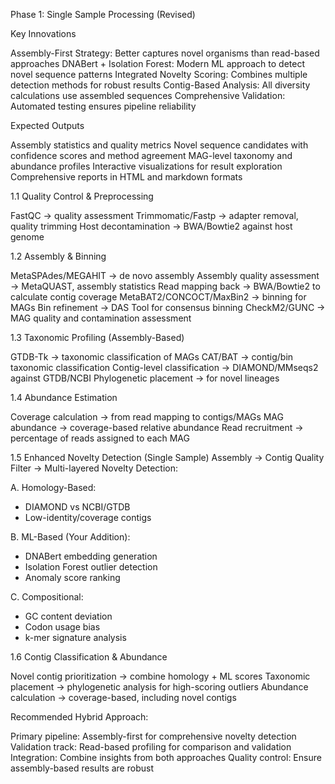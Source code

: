 Phase 1: Single Sample Processing (Revised)

Key Innovations

Assembly-First Strategy: Better captures novel organisms than read-based approaches
DNABert + Isolation Forest: Modern ML approach to detect novel sequence patterns
Integrated Novelty Scoring: Combines multiple detection methods for robust results
Contig-Based Analysis: All diversity calculations use assembled sequences
Comprehensive Validation: Automated testing ensures pipeline reliability

 Expected Outputs

Assembly statistics and quality metrics
Novel sequence candidates with confidence scores and method agreement
MAG-level taxonomy and abundance profiles
Interactive visualizations for result exploration
Comprehensive reports in HTML and markdown formats

1.1 Quality Control & Preprocessing

FastQC → quality assessment
Trimmomatic/Fastp → adapter removal, quality trimming
Host decontamination → BWA/Bowtie2 against host genome

1.2 Assembly & Binning

MetaSPAdes/MEGAHIT → de novo assembly
Assembly quality assessment → MetaQUAST, assembly statistics
Read mapping back → BWA/Bowtie2 to calculate contig coverage
MetaBAT2/CONCOCT/MaxBin2 → binning for MAGs
Bin refinement → DAS Tool for consensus binning
CheckM2/GUNC → MAG quality and contamination assessment

1.3 Taxonomic Profiling (Assembly-Based)

GTDB-Tk → taxonomic classification of MAGs
CAT/BAT → contig/bin taxonomic classification
Contig-level classification → DIAMOND/MMseqs2 against GTDB/NCBI
Phylogenetic placement → for novel lineages

1.4 Abundance Estimation

Coverage calculation → from read mapping to contigs/MAGs
MAG abundance → coverage-based relative abundance
Read recruitment → percentage of reads assigned to each MAG

1.5 Enhanced Novelty Detection (Single Sample)
Assembly → Contig Quality Filter → Multi-layered Novelty Detection:

A. Homology-Based:
   - DIAMOND vs NCBI/GTDB
   - Low-identity/coverage contigs

B. ML-Based (Your Addition):
   - DNABert embedding generation
   - Isolation Forest outlier detection
   - Anomaly score ranking

C. Compositional:
   - GC content deviation
   - Codon usage bias
   - k-mer signature analysis

1.6 Contig Classification & Abundance

Novel contig prioritization → combine homology + ML scores
Taxonomic placement → phylogenetic analysis for high-scoring outliers
Abundance calculation → coverage-based, including novel contigs

Recommended Hybrid Approach:

Primary pipeline: Assembly-first for comprehensive novelty detection
Validation track: Read-based profiling for comparison and validation
Integration: Combine insights from both approaches
Quality control: Ensure assembly-based results are robust


